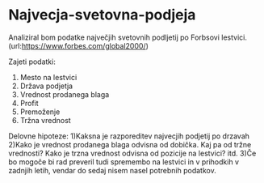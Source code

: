 # Najvecja-svetovna-podjeja



Analiziral bom podatke največjih svetovnih podljetij po Forbsovi lestvici.(url:https://www.forbes.com/global2000/)

Zajeti podatki:
1) Mesto na lestvici
2) Država podjetja
3) Vrednost prodanega blaga
4) Profit
5) Premoženje
6) Tržna vrednost

Delovne hipoteze:
1)Kaksna je razporeditev najvecjih podjetij po drzavah
2)Kako je vrednost prodanega blaga odvisna od dobička. Kaj pa od tržne vrednosti? Kako je trzna vrednost odvisna od pozicije na lestvici? itd.
3)Če bo mogoče bi rad preveril tudi spremembo na lestvici in v prihodkih v zadnjih letih, vendar do sedaj nisem nasel potrebnih podatkov. 
